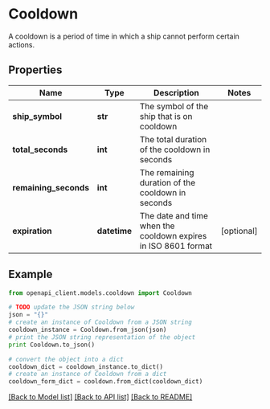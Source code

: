 # Cooldown

A cooldown is a period of time in which a ship cannot perform certain actions.

## Properties

Name | Type | Description | Notes
------------ | ------------- | ------------- | -------------
**ship_symbol** | **str** | The symbol of the ship that is on cooldown | 
**total_seconds** | **int** | The total duration of the cooldown in seconds | 
**remaining_seconds** | **int** | The remaining duration of the cooldown in seconds | 
**expiration** | **datetime** | The date and time when the cooldown expires in ISO 8601 format | [optional] 

## Example

```python
from openapi_client.models.cooldown import Cooldown

# TODO update the JSON string below
json = "{}"
# create an instance of Cooldown from a JSON string
cooldown_instance = Cooldown.from_json(json)
# print the JSON string representation of the object
print Cooldown.to_json()

# convert the object into a dict
cooldown_dict = cooldown_instance.to_dict()
# create an instance of Cooldown from a dict
cooldown_form_dict = cooldown.from_dict(cooldown_dict)
```
[[Back to Model list]](../README.md#documentation-for-models) [[Back to API list]](../README.md#documentation-for-api-endpoints) [[Back to README]](../README.md)


